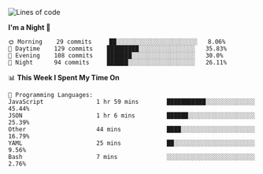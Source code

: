 <!--START_SECTION:waka-->
![Lines of code](https://img.shields.io/badge/From%20Hello%20World%20I%27ve%20Written-145900%20lines%20of%20code-blue)

**I'm a Night 🦉** 

```text
🌞 Morning    29 commits     ██░░░░░░░░░░░░░░░░░░░░░░░   8.06% 
🌆 Daytime    129 commits    █████████░░░░░░░░░░░░░░░░   35.83% 
🌃 Evening    108 commits    ███████░░░░░░░░░░░░░░░░░░   30.0% 
🌙 Night      94 commits     ██████░░░░░░░░░░░░░░░░░░░   26.11%

```


📊 **This Week I Spent My Time On** 

```text
💬 Programming Languages: 
JavaScript               1 hr 59 mins        ███████████░░░░░░░░░░░░░░   45.44% 
JSON                     1 hr 6 mins         ██████░░░░░░░░░░░░░░░░░░░   25.39% 
Other                    44 mins             ████░░░░░░░░░░░░░░░░░░░░░   16.79% 
YAML                     25 mins             ██░░░░░░░░░░░░░░░░░░░░░░░   9.56% 
Bash                     7 mins              ░░░░░░░░░░░░░░░░░░░░░░░░░   2.76%

```


<!--END_SECTION:waka-->
